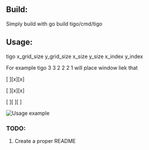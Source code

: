 ## Build:

Simply build with go build tigo/cmd/tigo

## Usage:

tigo x_grid_size y_grid_size x_size y_size x_index y_index

For example tigo 3 3 2 2 2 1 will place window liek that

[ ][x][x]

[ ][x][x]

[ ][ ][ ]

![Usage example](https://i.imgur.com/FjBnHUQ.gif "Usage example")

### TODO:
1. Create a proper README